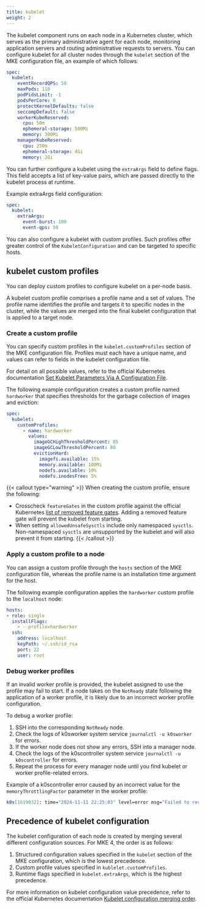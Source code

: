 ```yaml
---
title: kubelet
weight: 2
---
```


The kubelet component runs on each node in a Kubernetes cluster, which serves
as the primary administrative agent for each node, monitoring application
servers and routing administrative requests to servers. You can configure
kubelet for all cluster nodes through the `kubelet` section of the MKE
configuration file, an example of which follows:

```yaml
spec:
  kubelet:
    eventRecordQPS: 50
    maxPods: 110
    podPidsLimit: -1
    podsPerCore: 0
    protectKernelDefaults: false
    seccompDefault: false
    workerKubeReserved:
      cpu: 50m
      ephemeral-storage: 500Mi
      memory: 300Mi
    managerKubeReserved:
      cpu: 250m
      ephemeral-storage: 4Gi
      memory: 2Gi
```

You can further configure a kubelet using the `extraArgs` field to define
flags. This field accepts a list of key-value pairs, which are passed directly
to the kubelet process at runtime.

Example extraArgs field configuration:

```yaml
spec:
  kubelet:
    extraArgs:
      event-burst: 100
      event-qps: 50
```

You can also configure a kubelet with custom profiles. Such profiles offer
greater control of the `KubeletConfiguration` and can be targeted to specific
hosts.

## kubelet custom profiles

You can deploy custom profiles to configure kubelet on a per-node basis.

A kubelet custom profile comprises a profile name and a set of values.
The profile name identifies the profile and targets it to specific
nodes in the cluster, while the values are merged into the final kubelet
configuration that is applied to a target node.

### Create a custom profile

You can specify custom profiles in the `kubelet.customProfiles` section of the
MKE configuration file. Profiles must each have a unique name, and values can
refer to fields in the kubelet configuration file.

For detail on all possible values, refer to the official Kubernetes
documentation [Set Kubelet Parameters Via A Configuration
File](https://kubernetes.io/docs/tasks/administer-cluster/kubelet-config-file/).

The following example configuration creates a custom profile named `hardworker`
that specifies thresholds for the garbage collection of images and eviction:

```yaml
spec:
  kubelet:
    customProfiles:
      - name: hardworker
        values:
          imageGCHighThresholdPercent: 85
          imageGCLowThresholdPercent: 80
          evictionHard:
            imagefs.available: 15%
            memory.available: 100Mi
            nodefs.available: 10%
            nodefs.inodesFree: 5%
```

{{< callout type="warning" >}}
When creating the custom profile, ensure the following:

- Crosscheck `featureGates` in the custom profile against the official
  Kubernetes [list of removed feature gates](https://kubernetes.io/docs/reference/command-line-tools-reference/feature-gates-removed/).
  Adding a removed feature gate will prevent the kubelet from starting. 
- When setting `allowedUnsafeSysctls` include only namespaced `sysctls`.
  Non-namespaced `sysctls` are unsupported by the kubelet and will also prevent
  it from starting.
{{< /callout >}}

### Apply a custom profile to a node

You can assign a custom profile through the `hosts` section of the MKE
configuration file, whereas the profile name is an installation time argument
for the host.

The following example configuration applies the `hardworker` custom profile to
the `localhost` node:

```yaml
hosts:
- role: single
  installFlags:
    - --profile=hardworker
  ssh:
    address: localhost
    keyPath: ~/.ssh/id_rsa
    port: 22
    user: root
```

### Debug worker profiles

If an invalid worker profile is provided, the kubelet assigned to use the profile may
fail to start. If a node takes on the `NotReady` state following the application of a worker
profile, it is likely due to an incorrect worker profile configuration.

To debug a worker profile:

1. SSH into the corresponding `NotReady` node.
2. Check the logs of k0sworker system service `journalctl -u k0sworker` for errors. 
3. If the worker node does not show any errors, SSH into a manager node.
4. Check the logs of the k0scontroller system service
   `journalctl -u k0scontroller` for errors. 
5. Repeat the process for every manager node until you find kubelet or worker
   profile-related errors.

Example of a k0scontroller error caused by an incorrect value for the
`memoryThrottlingFactor` parameter in the worker profile:

```bash
k0s[1619032]: time="2024-11-11 22:25:03" level=error msg="Failed to recover from previously failed reconciliation" component=workerconfig.Reconciler error="failed to generate resources for worker configuration: failed to decode worker profile \"hardworker\": error unmarshaling JSON: while decoding JSON: json: cannot unmarshal string into Go struct field KubeletConfiguration.memoryThrottlingFactor of type float64"
```

## Precedence of kubelet configuration

The kubelet configuration of each node is created by merging several different
configuration sources. For MKE 4, the order is as follows:

1. Structured configuration values specified in the `kubelet` section of the
   MKE configuration, which is the lowest precedence.
2. Custom profile values specified in `kublelet.customProfiles`.
3. Runtime flags specified in `kubelet.extraArgs`, which is the highest
   precedence.

For more information on kubelet configuration value precedence, refer to the
official Kubernetes documentation [Kubelet configuration merging
order](https://kubernetes.io/docs/tasks/administer-cluster/kubelet-config-file/#kubelet-configuration-merging-order).
